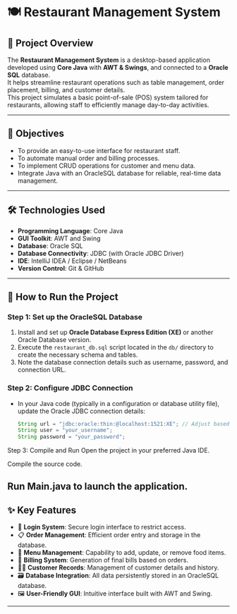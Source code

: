 # 🍽️ Restaurant Management System

## 📌 Project Overview

The **Restaurant Management System** is a desktop-based application developed using **Core Java** with **AWT & Swings**, and connected to a **Oracle SQL** database.  
It helps streamline restaurant operations such as table management, order placement, billing, and customer details.  
This project simulates a basic point-of-sale (POS) system tailored for restaurants, allowing staff to efficiently manage day-to-day activities.

---

## 🎯 Objectives

- To provide an easy-to-use interface for restaurant staff.
- To automate manual order and billing processes.
- To implement CRUD operations for customer and menu data.
- Integrate Java with an OracleSQL database for reliable, real-time data management.

---

## 🛠️ Technologies Used

- **Programming Language**: Core Java  
- **GUI Toolkit**: AWT and Swing  
- **Database**: Oracle SQL  
- **Database Connectivity**: JDBC (with Oracle JDBC Driver)  
- **IDE**: IntelliJ IDEA / Eclipse / NetBeans  
- **Version Control**: Git & GitHub  

---

## 🧪 How to Run the Project

### Step 1: Set up the OracleSQL Database

1. Install and set up **Oracle Database Express Edition (XE)** or another Oracle Database version.
2. Execute the `restaurant_db.sql` script located in the `db/` directory to create the necessary schema and tables.
3. Note the database connection details such as username, password, and connection URL.

### Step 2: Configure JDBC Connection

- In your Java code (typically in a configuration or database utility file), update the Oracle JDBC connection details:
  ```java
  String url = "jdbc:oracle:thin:@localhost:1521:XE"; // Adjust based on your Oracle setup
  String user = "your_username";
  String password = "your_password";

Step 3: Compile and Run
Open the project in your preferred Java IDE.

Compile the source code.

Run Main.java to launch the application.
---

## ✨ Key Features

- 🔐 **Login System**: Secure login interface to restrict access.
- 📋 **Order Management**: Efficient order entry and storage in the database.
- 🍔 **Menu Management**: Capability to add, update, or remove food items.
- 🧾 **Billing System**: Generation of final bills based on orders.
- 🧑‍💼 **Customer Records**: Management of customer details and history.
- 🗃️ **Database Integration**: All data persistently stored in an OracleSQL database.
- 🖼️ **User-Friendly GUI**: Intuitive interface built with AWT and Swing.

---
